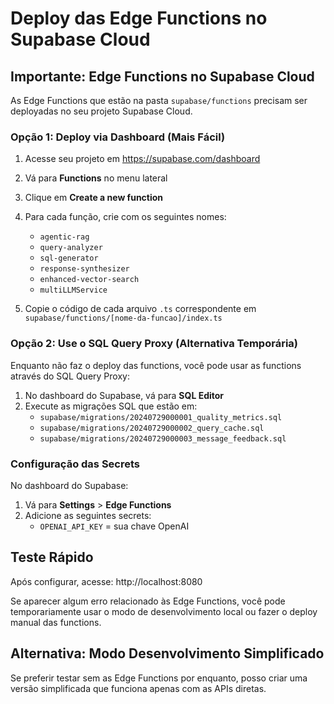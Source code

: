 # Deploy das Edge Functions no Supabase Cloud

## Importante: Edge Functions no Supabase Cloud

As Edge Functions que estão na pasta `supabase/functions` precisam ser deployadas no seu projeto Supabase Cloud.

### Opção 1: Deploy via Dashboard (Mais Fácil)

1. Acesse seu projeto em https://supabase.com/dashboard
2. Vá para **Functions** no menu lateral
3. Clique em **Create a new function**
4. Para cada função, crie com os seguintes nomes:
   - `agentic-rag`
   - `query-analyzer`
   - `sql-generator`
   - `response-synthesizer`
   - `enhanced-vector-search`
   - `multiLLMService`

5. Copie o código de cada arquivo `.ts` correspondente em `supabase/functions/[nome-da-funcao]/index.ts`

### Opção 2: Use o SQL Query Proxy (Alternativa Temporária)

Enquanto não faz o deploy das functions, você pode usar as functions através do SQL Query Proxy:

1. No dashboard do Supabase, vá para **SQL Editor**
2. Execute as migrações SQL que estão em:
   - `supabase/migrations/20240729000001_quality_metrics.sql`
   - `supabase/migrations/20240729000002_query_cache.sql`
   - `supabase/migrations/20240729000003_message_feedback.sql`

### Configuração das Secrets

No dashboard do Supabase:
1. Vá para **Settings** > **Edge Functions**
2. Adicione as seguintes secrets:
   - `OPENAI_API_KEY` = sua chave OpenAI

## Teste Rápido

Após configurar, acesse: http://localhost:8080

Se aparecer algum erro relacionado às Edge Functions, você pode temporariamente usar o modo de desenvolvimento local ou fazer o deploy manual das functions.

## Alternativa: Modo Desenvolvimento Simplificado

Se preferir testar sem as Edge Functions por enquanto, posso criar uma versão simplificada que funciona apenas com as APIs diretas.